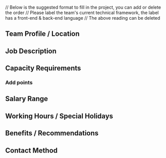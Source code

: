 // Below is the suggested format to fill in the project, you can add or delete the order
// Please label the team's current technical framework, the label has a front-end & back-end language
// The above reading can be deleted

## Team Profile / Location

## Job Description

## Capacity Requirements

### Add points

## Salary Range

## Working Hours / Special Holidays

## Benefits / Recommendations

## Contact Method
